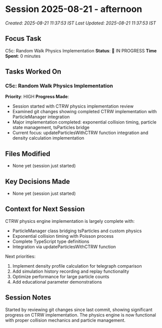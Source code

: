 # Session 2025-08-21 - afternoon

_Created: 2025-08-21 11:37:53 IST_
_Last Updated: 2025-08-21 11:37:53 IST_

## Focus Task

C5c: Random Walk Physics Implementation
**Status**: 🔄 IN PROGRESS
**Time Spent**: 0 minutes

## Tasks Worked On

### C5c: Random Walk Physics Implementation

**Priority**: HIGH
**Progress Made**:

- Session started with CTRW physics implementation review
- Examined git changes showing completed CTRW implementation with ParticleManager integration
- Major implementation completed: exponential collision timing, particle state management, tsParticles bridge
- Current focus: updateParticlesWithCTRW function integration and density calculation implementation

## Files Modified

- None yet (session just started)

## Key Decisions Made

- None yet (session just started)

## Context for Next Session

CTRW physics engine implementation is largely complete with:
- ParticleManager class bridging tsParticles and custom physics
- Exponential collision timing with Poisson process
- Complete TypeScript type definitions
- Integration via updateParticlesWithCTRW function

Next priorities:
1. Implement density profile calculation for telegraph comparison
2. Add simulation history recording and replay functionality
3. Optimize performance for large particle counts
4. Add educational parameter demonstrations

## Session Notes

Started by reviewing git changes since last commit, showing significant progress on CTRW implementation. The physics engine is now functional with proper collision mechanics and particle management.
